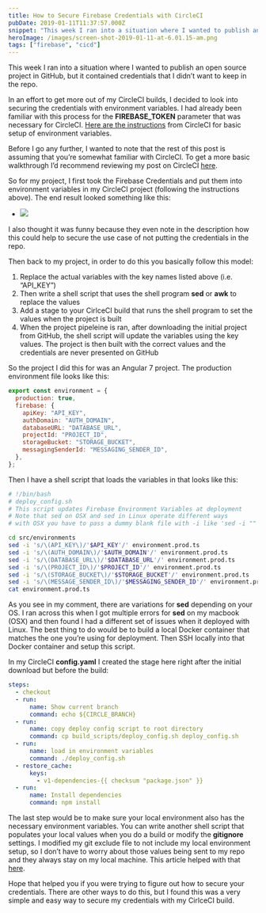 ```yaml
---
title: How to Secure Firebase Credentials with CircleCI
pubDate: 2019-01-11T11:37:57.000Z
snippet: "This week I ran into a situation where I wanted to publish an open source project in GitHub, but it contained credentials that I didn't want to keep in the repo. In an effort to get more"
heroImage: /images/screen-shot-2019-01-11-at-6.01.15-am.png
tags: ["firebase", "cicd"]
---
```


This week I ran into a situation where I wanted to publish an open source project in GitHub, but it contained credentials that I didn’t want to keep in the repo.

In an effort to get more out of my CircleCI builds, I decided to look into securing the credentials with environment variables. I had already been familiar with this process for the **FIREBASE_TOKEN** parameter that was necessary for CircleCI. [Here are the instructions](https://circleci.com/docs/2.0/env-vars/) from CircleCI for basic setup of environment variables.

Before I go any further, I wanted to note that the rest of this post is assuming that you’re somewhat familiar with CircleCI. To get a more basic walkthrough I’d recommend reviewing my post on CircleCI [here](https://rhythmandbinary.com/2018/10/19/circle-ci/).

So for my project, I first took the Firebase Credentials and put them into environment variables in my CircleCI project (following the instructions above). The end result looked something like this:

- ![](/images/screen-shot-2019-01-11-at-5.36.11-am.png)

I also thought it was funny because they even note in the description how this could help to secure the use case of not putting the credentials in the repo.

Then back to my project, in order to do this you basically follow this model:

1.  Replace the actual variables with the key names listed above (i.e. “API_KEY”)
2.  Then write a shell script that uses the shell program **sed** or **awk** to replace the values
3.  Add a stage to your CirlceCI build that runs the shell program to set the values when the project is built
4.  When the project pipeleine is ran, after downloading the initial project from GitHub, the shell script will update the variables using the key values. The project is then built with the correct values and the credentials are never presented on GitHub

So the project I did this for was an Angular 7 project. The production environment file looks like this:

```js
export const environment = {
  production: true,
  firebase: {
    apiKey: "API_KEY",
    authDomain: "AUTH_DOMAIN",
    databaseURL: "DATABASE_URL",
    projectId: "PROJECT_ID",
    storageBucket: "STORAGE_BUCKET",
    messagingSenderId: "MESSAGING_SENDER_ID",
  },
};
```

Then I have a shell script that loads the variables in that looks like this:

```bash
# !/bin/bash
# deploy_config.sh
# This script updates Firebase Environment Variables at deployment
# Note that sed on OSX and sed in Linux operate different ways
# with OSX you have to pass a dummy blank file with -i like 'sed -i "" <s command> <file>'

cd src/environments
sed -i 's/\(API_KEY\)/'$API_KEY'/' environment.prod.ts
sed -i 's/\(AUTH_DOMAIN\)/'$AUTH_DOMAIN'/' environment.prod.ts
sed -i 's/\(DATABASE_URL\)/'$DATABASE_URL'/' environment.prod.ts
sed -i 's/\(PROJECT_ID\)/'$PROJECT_ID'/' environment.prod.ts
sed -i 's/\(STORAGE_BUCKET\)/'$STORAGE_BUCKET'/' environment.prod.ts
sed -i 's/\(MESSAGE_SENDER_ID\)/'$MESSAGING_SENDER_ID'/' environment.prod.ts
cat environment.prod.ts
```

As you see in my comment, there are variations for **sed** depending on your OS. I ran across this when I got multiple errors for **sed** on my macbook (OSX) and then found I had a different set of issues when it deployed with Linux. The best thing to do would be to build a local Docker container that matches the one you’re using for deployment. Then SSH locally into that Docker container and setup this script.

In my CircleCI **config.yaml** I created the stage here right after the initial download but before the build:

```yaml
steps:
  - checkout
  - run:
      name: Show current branch
      command: echo ${CIRCLE_BRANCH}
  - run:
      name: copy deploy config script to root directory
      command: cp build_scripts/deploy_config.sh deploy_config.sh
  - run:
      name: load in environment variables
      command: ./deploy_config.sh
  - restore_cache:
      keys:
        - v1-dependencies-{{ checksum "package.json" }}
  - run:
      name: Install dependencies
      command: npm install
```

The last step would be to make sure your local environment also has the necessary environment variables. You can write another shell script that populates your local values when you do a build or modify the **gitignore** settings. I modified my git exclude file to not include my local environment setup, so I don’t have to worry about those values being sent to my repo and they always stay on my local machine. This article helped with that [here](https://hashrocket.com/blog/posts/ignore-specific-file-changes-only-on-current-machine-in-git).

Hope that helped you if you were trying to figure out how to secure your credentials. There are other ways to do this, but I found this was a very simple and easy way to secure my credentials with my CirlceCI build.

